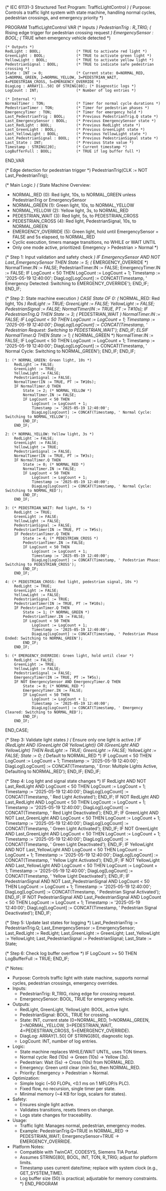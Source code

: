 (* IEC 61131-3 Structured Text Program: TrafficLightControl *)
(* Purpose: Controls a traffic light system with state machine, handling normal cycles, pedestrian crossings, and emergency priority *)

PROGRAM TrafficLightControl
VAR
    (* Inputs *)
    PedestrianTrig : R_TRIG;        (* Rising edge trigger for pedestrian crossing request *)
    EmergencySensor : BOOL;          (* TRUE when emergency vehicle detected *)

    (* Outputs *)
    RedLight : BOOL;                (* TRUE to activate red light *)
    GreenLight : BOOL;              (* TRUE to activate green light *)
    YellowLight : BOOL;             (* TRUE to activate yellow light *)
    PedestrianSignal : BOOL;        (* TRUE to indicate safe pedestrian crossing *)
    State : INT := 0;               (* Current state: 0=NORMAL_RED, 1=NORMAL_GREEN, 2=NORMAL_YELLOW, 3=PEDESTRIAN_WAIT, 4=PEDESTRIAN_CROSS, 5=EMERGENCY_OVERRIDE *)
    DiagLog : ARRAY[1..50] OF STRING[80]; (* Diagnostic logs *)
    LogCount : INT;                 (* Number of log entries *)

    (* Internal *)
    NormalTimer : TON;              (* Timer for normal cycle durations *)
    PedestrianTimer : TON;          (* Timer for pedestrian phases *)
    EmergencyTimer : TON;           (* Timer for emergency hold *)
    Last_PedestrianTrig : BOOL;     (* Previous PedestrianTrig.Q state *)
    Last_EmergencySensor : BOOL;    (* Previous EmergencySensor state *)
    Last_RedLight : BOOL;           (* Previous RedLight state *)
    Last_GreenLight : BOOL;         (* Previous GreenLight state *)
    Last_YellowLight : BOOL;        (* Previous YellowLight state *)
    Last_PedestrianSignal : BOOL;   (* Previous PedestrianSignal state *)
    Last_State : INT;               (* Previous State value *)
    Timestamp : STRING[20];         (* Current timestamp *)
    LogBufferFull : BOOL;           (* TRUE if log buffer full *)
END_VAR

(* Edge detection for pedestrian trigger *)
PedestrianTrig(CLK := NOT Last_PedestrianTrig);

(* Main Logic *)
(* State Machine Overview:
   - NORMAL_RED (0): Red light, 10s, to NORMAL_GREEN unless PedestrianTrig or EmergencySensor
   - NORMAL_GREEN (1): Green light, 10s, to NORMAL_YELLOW
   - NORMAL_YELLOW (2): Yellow light, 3s, to NORMAL_RED
   - PEDESTRIAN_WAIT (3): Red light, 5s, to PEDESTRIAN_CROSS
   - PEDESTRIAN_CROSS (4): Red light, PedestrianSignal, 10s, to NORMAL_GREEN
   - EMERGENCY_OVERRIDE (5): Green light, hold until EmergencySensor = FALSE and 5s elapsed, to NORMAL_RED
   - Cyclic execution, timers manage transitions, no WHILE or WAIT UNTIL
   - Only one mode active, prioritized: Emergency > Pedestrian > Normal
*)

(* Step 1: Input validation and safety check *)
IF EmergencySensor AND NOT Last_EmergencySensor THEN
    State := 5; (* EMERGENCY_OVERRIDE *)
    NormalTimer.IN := FALSE;
    PedestrianTimer.IN := FALSE;
    EmergencyTimer.IN := FALSE;
    IF LogCount < 50 THEN
        LogCount := LogCount + 1;
        Timestamp := '2025-05-19 12:40:00';
        DiagLog[LogCount] := CONCAT(Timestamp, ' Emergency Detected: Switching to EMERGENCY_OVERRIDE');
    END_IF;
END_IF;

(* Step 2: State machine execution *)
CASE State OF
    0: (* NORMAL_RED: Red light, 10s *)
        RedLight := TRUE;
        GreenLight := FALSE;
        YellowLight := FALSE;
        PedestrianSignal := FALSE;
        NormalTimer(IN := TRUE, PT := T#10s);
        IF PedestrianTrig.Q THEN
            State := 3; (* PEDESTRIAN_WAIT *)
            NormalTimer.IN := FALSE;
            IF LogCount < 50 THEN
                LogCount := LogCount + 1;
                Timestamp := '2025-05-19 12:40:00';
                DiagLog[LogCount] := CONCAT(Timestamp, ' Pedestrian Request: Switching to PEDESTRIAN_WAIT');
            END_IF;
        ELSIF NormalTimer.Q THEN
            State := 1; (* NORMAL_GREEN *)
            NormalTimer.IN := FALSE;
            IF LogCount < 50 THEN
                LogCount := LogCount + 1;
                Timestamp := '2025-05-19 12:40:00';
                DiagLog[LogCount] := CONCAT(Timestamp, ' Normal Cycle: Switching to NORMAL_GREEN');
            END_IF;
        END_IF;

    1: (* NORMAL_GREEN: Green light, 10s *)
        RedLight := FALSE;
        GreenLight := TRUE;
        YellowLight := FALSE;
        PedestrianSignal := FALSE;
        NormalTimer(IN := TRUE, PT := T#10s);
        IF NormalTimer.Q THEN
            State := 2; (* NORMAL_YELLOW *)
            NormalTimer.IN := FALSE;
            IF LogCount < 50 THEN
                LogCount := LogCount + 1;
                Timestamp := '2025-05-19 12:40:00';
                DiagLog[LogCount] := CONCAT(Timestamp, ' Normal Cycle: Switching to NORMAL_YELLOW');
            END_IF;
        END_IF;

    2: (* NORMAL_YELLOW: Yellow light, 3s *)
        RedLight := FALSE;
        GreenLight := FALSE;
        YellowLight := TRUE;
        PedestrianSignal := FALSE;
        NormalTimer(IN := TRUE, PT := T#3s);
        IF NormalTimer.Q THEN
            State := 0; (* NORMAL_RED *)
            NormalTimer.IN := FALSE;
            IF LogCount < 50 THEN
                LogCount := LogCount + 1;
                Timestamp := '2025-05-19 12:40:00';
                DiagLog[LogCount] := CONCAT(Timestamp, ' Normal Cycle: Switching to NORMAL_RED');
            END_IF;
        END_IF;

    3: (* PEDESTRIAN_WAIT: Red light, 5s *)
        RedLight := TRUE;
        GreenLight := FALSE;
        YellowLight := FALSE;
        PedestrianSignal := FALSE;
        PedestrianTimer(IN := TRUE, PT := T#5s);
        IF PedestrianTimer.Q THEN
            State := 4; (* PEDESTRIAN_CROSS *)
            PedestrianTimer.IN := FALSE;
            IF LogCount < 50 THEN
                LogCount := LogCount + 1;
                Timestamp := '2025-05-19 12:40:00';
                DiagLog[LogCount] := CONCAT(Timestamp, ' Pedestrian Phase: Switching to PEDESTRIAN_CROSS');
            END_IF;
        END_IF;

    4: (* PEDESTRIAN_CROSS: Red light, pedestrian signal, 10s *)
        RedLight := TRUE;
        GreenLight := FALSE;
        YellowLight := FALSE;
        PedestrianSignal := TRUE;
        PedestrianTimer(IN := TRUE, PT := T#10s);
        IF PedestrianTimer.Q THEN
            State := 1; (* NORMAL_GREEN *)
            PedestrianTimer.IN := FALSE;
            IF LogCount < 50 THEN
                LogCount := LogCount + 1;
                Timestamp := '2025-05-19 12:40:00';
                DiagLog[LogCount] := CONCAT(Timestamp, ' Pedestrian Phase Ended: Switching to NORMAL_GREEN');
            END_IF;
        END_IF;

    5: (* EMERGENCY_OVERRIDE: Green light, hold until clear *)
        RedLight := FALSE;
        GreenLight := TRUE;
        YellowLight := FALSE;
        PedestrianSignal := FALSE;
        EmergencyTimer(IN := TRUE, PT := T#5s);
        IF NOT EmergencySensor AND EmergencyTimer.Q THEN
            State := 0; (* NORMAL_RED *)
            EmergencyTimer.IN := FALSE;
            IF LogCount < 50 THEN
                LogCount := LogCount + 1;
                Timestamp := '2025-05-19 12:40:00';
                DiagLog[LogCount] := CONCAT(Timestamp, ' Emergency Cleared: Switching to NORMAL_RED');
            END_IF;
        END_IF;
END_CASE;

(* Step 3: Validate light states *)
(* Ensure only one light is active *)
IF (RedLight AND (GreenLight OR YellowLight)) OR 
   (GreenLight AND YellowLight) THEN
    RedLight := TRUE;
    GreenLight := FALSE;
    YellowLight := FALSE;
    State := 0; (* Default to NORMAL_RED *)
    IF LogCount < 50 THEN
        LogCount := LogCount + 1;
        Timestamp := '2025-05-19 12:40:00';
        DiagLog[LogCount] := CONCAT(Timestamp, ' Error: Multiple Lights Active, Defaulting to NORMAL_RED');
    END_IF;
END_IF;

(* Step 4: Log light and signal state changes *)
IF RedLight AND NOT Last_RedLight AND LogCount < 50 THEN
    LogCount := LogCount + 1;
    Timestamp := '2025-05-19 12:40:00';
    DiagLog[LogCount] := CONCAT(Timestamp, ' Red Light Activated');
END_IF;
IF NOT RedLight AND Last_RedLight AND LogCount < 50 THEN
    LogCount := LogCount + 1;
    Timestamp := '2025-05-19 12:40:00';
    DiagLog[LogCount] := CONCAT(Timestamp, ' Red Light Deactivated');
END_IF;
IF GreenLight AND NOT Last_GreenLight AND LogCount < 50 THEN
    LogCount := LogCount + 1;
    Timestamp := '2025-05-19 12:40:00';
    DiagLog[LogCount] := CONCAT(Timestamp, ' Green Light Activated');
END_IF;
IF NOT GreenLight AND Last_GreenLight AND LogCount < 50 THEN
    LogCount := LogCount + 1;
    Timestamp := '2025-05-19 12:40:00';
    DiagLog[LogCount] := CONCAT(Timestamp, ' Green Light Deactivated');
END_IF;
IF YellowLight AND NOT Last_YellowLight AND LogCount < 50 THEN
    LogCount := LogCount + 1;
    Timestamp := '2025-05-19 12:40:00';
    DiagLog[LogCount] := CONCAT(Timestamp, ' Yellow Light Activated');
END_IF;
IF NOT YellowLight AND Last_YellowLight AND LogCount < 50 THEN
    LogCount := LogCount + 1;
    Timestamp := '2025-05-19 12:40:00';
    DiagLog[LogCount] := CONCAT(Timestamp, ' Yellow Light Deactivated');
END_IF;
IF PedestrianSignal AND NOT Last_PedestrianSignal AND LogCount < 50 THEN
    LogCount := LogCount + 1;
    Timestamp := '2025-05-19 12:40:00';
    DiagLog[LogCount] := CONCAT(Timestamp, ' Pedestrian Signal Activated');
END_IF;
IF NOT PedestrianSignal AND Last_PedestrianSignal AND LogCount < 50 THEN
    LogCount := LogCount + 1;
    Timestamp := '2025-05-19 12:40:00';
    DiagLog[LogCount] := CONCAT(Timestamp, ' Pedestrian Signal Deactivated');
END_IF;

(* Step 5: Update last states for logging *)
Last_PedestrianTrig := PedestrianTrig.Q;
Last_EmergencySensor := EmergencySensor;
Last_RedLight := RedLight;
Last_GreenLight := GreenLight;
Last_YellowLight := YellowLight;
Last_PedestrianSignal := PedestrianSignal;
Last_State := State;

(* Step 6: Check log buffer overflow *)
IF LogCount >= 50 THEN
    LogBufferFull := TRUE;
END_IF;

(* Notes:
   - Purpose: Controls traffic light with state machine, supports normal cycles, pedestrian crossings, emergency overrides.
   - Inputs:
     - PedestrianTrig: R_TRIG, rising edge for crossing request.
     - EmergencySensor: BOOL, TRUE for emergency vehicle.
   - Outputs:
     - RedLight, GreenLight, YellowLight: BOOL, active light.
     - PedestrianSignal: BOOL, TRUE for crossing.
     - State: INT, current state (0=NORMAL_RED, 1=NORMAL_GREEN, 2=NORMAL_YELLOW, 3=PEDESTRIAN_WAIT, 4=PEDESTRIAN_CROSS, 5=EMERGENCY_OVERRIDE).
     - DiagLog: ARRAY[1..50] OF STRING[80], diagnostic logs.
     - LogCount: INT, number of log entries.
   - Logic:
     - State machine replaces WHILE/WAIT UNTIL, uses TON timers.
     - Normal cycle: Red (10s) → Green (10s) → Yellow (3s).
     - Pedestrian: Wait (5s) → Cross (10s) from NORMAL_RED.
     - Emergency: Green until clear (min 5s), then NORMAL_RED.
     - Priority: Emergency > Pedestrian > Normal.
   - Optimization:
     - Simple logic (~50 FLOPs, <0.1 ms on 1 MFLOP/s PLC).
     - Fixed flow, no recursion, single timer per state.
     - Minimal memory (~4 KB for logs, scalars for states).
   - Safety:
     - Ensures single light active.
     - Validates transitions, resets timers on change.
     - Logs state changes for traceability.
   - Usage:
     - Traffic light: Manages normal, pedestrian, emergency modes.
     - Example: PedestrianTrig.Q=TRUE in NORMAL_RED → PEDESTRIAN_WAIT; EmergencySensor=TRUE → EMERGENCY_OVERRIDE.
   - Platform Notes:
     - Compatible with TwinCAT, CODESYS, Siemens TIA Portal.
     - Assumes STRING[80], BOOL, INT, TON, R_TRIG; adjust for platform limits.
     - Timestamp uses current date/time; replace with system clock (e.g., GET_SYSTEM_TIME).
     - Log buffer size (50) is practical; adjustable for memory constraints.
*)
END_PROGRAM
